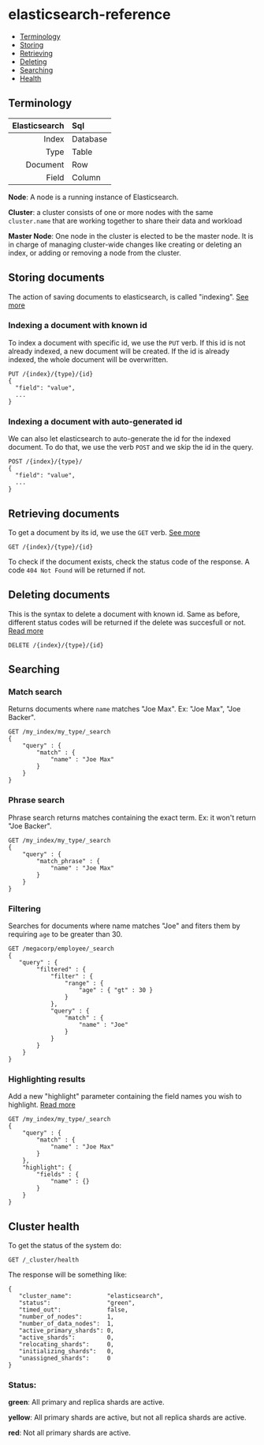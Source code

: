 elasticsearch-reference
=======================

* [Terminology](#terminology)
* [Storing](#storing-documents)
* [Retrieving](#retrieving-documents)
* [Deleting](#deleting-documents)
* [Searching](#searching)
* [Health](#cluster-health)

## Terminology

Elasticsearch  | Sql
-------------: | :-------------
Index  | Database
Type  | Table
Document | Row
Field | Column

**Node**: A node is a running instance of Elasticsearch.

**Cluster**: a cluster consists of one or more nodes with the same `cluster.name` that are working together to share their data and workload

**Master Node**: One node in the cluster is elected to be the master node. It is in charge of managing cluster-wide changes like creating or deleting an index, or adding or removing a node from the cluster.

## Storing documents

The action of saving documents to elasticsearch, is called "indexing".  [See more](http://www.elasticsearch.org/guide/en/elasticsearch/guide/current/index-doc.html)

### Indexing a document with known id

To index a document with specific id, we use the `PUT` verb. If this id is not already indexed, a new document will be created. If the id is already indexed, the whole document will be overwritten.

```
PUT /{index}/{type}/{id}
{
  "field": "value",
  ...
}
```

### Indexing a document with auto-generated id

We can also let elasticsearch to auto-generate the id for the indexed document. To do that, we use the verb `POST` and we skip the id in the query.

```
POST /{index}/{type}/
{
  "field": "value",
  ...
}
```

## Retrieving documents

To get a document by its id, we use the `GET` verb. [See more](http://www.elasticsearch.org/guide/en/elasticsearch/guide/current/get-doc.html)

```
GET /{index}/{type}/{id}
```

To check if the document exists, check the status code of the response. A code `404 Not Found` will be returned if not.

## Deleting documents

This is the syntax to delete a document with known id. Same as before, different status codes will be returned if the delete was succesfull or not. [Read more](http://www.elasticsearch.org/guide/en/elasticsearch/guide/current/delete-doc.html)

```
DELETE /{index}/{type}/{id}
```

## Searching

### Match search

Returns documents where `name` matches "Joe Max". Ex: "Joe Max", "Joe Backer".

```
GET /my_index/my_type/_search
{
    "query" : {
        "match" : {
            "name" : "Joe Max"
        }
    }
}
```

### Phrase search

Phrase search returns matches containing the exact term. Ex: it won't return "Joe Backer".

```
GET /my_index/my_type/_search
{
    "query" : {
        "match_phrase" : {
            "name" : "Joe Max"
        }
    }
}
```

### Filtering

Searches for documents where name matches "Joe" and fiters them by requiring `age` to be greater than 30.

```
GET /megacorp/employee/_search
{
   "query" : {
        "filtered" : {
            "filter" : {
                "range" : {
                    "age" : { "gt" : 30 } 
                }
            },
            "query" : {
                "match" : {
                    "name" : "Joe" 
                }
            }
        }
    }
}
```

### Highlighting results

Add a new "highlight" parameter containing the field names you wish to highlight. [Read more](http://www.elasticsearch.org/guide/en/elasticsearch/reference/1.4/search-request-highlighting.html)

```
GET /my_index/my_type/_search
{
    "query" : {
        "match" : {
            "name" : "Joe Max"
        }
    },
    "highlight": {
        "fields" : {
            "name" : {}
        }
    }
}
```

## Cluster health

To get the status of the system do:

```
GET /_cluster/health
```

The response will be something like: 

```
{
   "cluster_name":          "elasticsearch",
   "status":                "green", 
   "timed_out":             false,
   "number_of_nodes":       1,
   "number_of_data_nodes":  1,
   "active_primary_shards": 0,
   "active_shards":         0,
   "relocating_shards":     0,
   "initializing_shards":   0,
   "unassigned_shards":     0
}
```

### Status:

**green**: All primary and replica shards are active.

**yellow**: All primary shards are active, but not all replica shards are active.

**red**: Not all primary shards are active.
